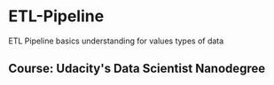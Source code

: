 # ETL-Pipeline
ETL Pipeline basics understanding for values types of data

## Course: Udacity's Data Scientist Nanodegree

